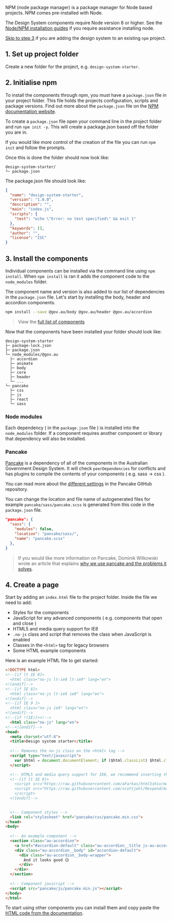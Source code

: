 NPM (node package manager) is a package manager for Node based projects. NPM comes pre-installed with Node. 

The Design System components require Node version 8 or higher. See the [Node/NPM installation guides](https://docs.npmjs.com/getting-started/installing-node#install-npm--manage-npm-versions) if you require assistance installing node.

[Skip to step 3](#3-install-design-system-components) if you are adding the design system to an existing `npm` project.


## 1. Set up project folder

Create a new folder for the project, e.g. `design-system-starter`.


## 2. Initialise npm

To install the components through npm, you must have a `package.json` file in your project folder. This file holds the projects configuration, scripts and package versions. Find out more about the `package.json` file on the [NPM documentation website](https://docs.npmjs.com/files/package.json). 

To create a `package.json` file open your command line in the project folder and run `npm init -y`. This will create a package.json based off the folder you are in. 

If you would like more control of the creation of the file you can run `npm init` and follow the prompts.

Once this is done the folder should now look like:

```
design-system-starter/
└─ package.json
```

The package.json file should look like:

```json
{
  "name": "design-system-starter",
  "version": "1.0.0",
  "description": "",
  "main": "index.js",
  "scripts": {
    "test": "echo \"Error: no test specified\" && exit 1"
  },
  "keywords": [],
  "author": "",
  "license": "ISC"
}
```


## 3. Install the components

Individual components can be installed via the command line using `npm install`. When `npm install` is ran it adds the component code to the `node_modules` folder.

The component name and version is also added to our list of dependencies in the `package.json` file. Let's start by installing the body, header and accordion components.

```bash
npm install --save @gov.au/body @gov.au/header @gov.au/accordion
```

> View the [full list of components](https://designsystem.gov.au/components)

Now that the components have been installed your folder should look like:
```
design-system-starter
├─ package-lock.json
├─ package.json
└─ node_modules/@gov.au
  ├─ accordion
  ├─ animate
  ├─ body
  ├─ core
  ├─ header
  └─ ...
└─ pancake
  ├─ css
  ├─ js
  ├─ react
  └─ sass
```


### Node modules

Each dependency ( in the `package.json` file ) is installed into the `node_modules` folder. If a component requires another component or library that dependency will also be installed.


### Pancake

[Pancake](https://github.com/govau/pancake) is a dependency of all of the components in the Australian Government Design System. It will check `peerDependencies` for conflicts and has plugins to compile the contents of your components ( e.g. sass -> css ).

You can read more about the [different settings](https://github.com/govau/pancake#local-settings) in the Pancake GitHub repository.

You can change the location and file name of autogenerated files for example `pancake/sass/pancake.scss` is generated from this code in the `package.json` file. 
```json
"pancake": {
  "sass": {
    "modules": false,
    "location": "pancake/sass/",
    "name": "pancake.scss"
  },
}
```

> If you would like more information on Pancake, Dominik Wilkowski wrote an article that explains [why we use pancake and the problems it solves](https://medium.com/dailyjs/npm-and-the-front-end-950c79fc22ce).


## 4. Create a page

Start by adding an `index.html` file to the project folder. Inside the file we need to add:
- Styles for the components
- JavaScript for any advanced components ( e.g. components that open and close )
- HTML5 and media query support for IE8
- `.no-js` class and script that removes the class when JavaScript is enabled
- Classes in the `<html>` tag for legacy browsers
- Some HTML example components

Here is an example HTML file to get started:
```html
<!DOCTYPE html>
<!--[if lt IE 8]>
  <html class="no-js lt-ie8 lt-ie9" lang="en">
<![endif]-->
<!--[if IE 8]>
  <html class="no-js lt-ie9 ie8" lang="en">
<![endif]-->
<!--[if IE 9 ]>
  <html class="no-js ie9" lang="en">
<![endif]-->
<!--[if !(IE)]><!-->
  <html class="no-js" lang="en">
<!--<![endif]-->
<head>
  <meta charset="utf-8">
  <title>Design system starter</title>
  
  <!-- Removes the no-js class on the <html> tag -->
  <script type="text/javascript">
    var $html = document.documentElement; if ($html.classList) $html.classList.remove("no-js"), $html.classList.add("js"); else { var className = "no-js"; $html.className = $html.className.replace(new RegExp("(^|\\b)" + className.split(" ").join("|") + "(\\b|$)", "gi"), " "), $html.className += " js" }
  </script>

  <!-- HTML5 and media query support for IE8, we recommend inserting these inline -->
  <!--[if lt IE 9]>
    <script src="https://raw.githubusercontent.com/aFarkas/html5shiv/master/dist/html5shiv.min.js"></script>
    <script src="https://raw.githubusercontent.com/scottjehl/Respond/master/dest/respond.min.js">
    </script>
  <![endif]-->

  
  <!-- Component styles -->
  <link rel="stylesheet" href="pancake/css/pancake.min.css">
</head>
<body>
 
  <!-- An example component -->
  <section class="au-accordion">
    <a href="#accordion-default" class="au-accordion__title js-au-accordion" aria-controls="accordion-default" aria-expanded="true" aria-selected="true" role="tab" onclick="return AU.accordion.Toggle( this )">Wuhuu design system</a>
    <div class="au-accordion__body" id="accordion-default">
      <div class="au-accordion__body-wrapper">
        And it looks good 😉
      </div>
    </div>
  </section>
 
  <!-- Component javscript -->
  <script src="pancake/js/pancake.min.js"></script>
</body>
</html>
```

To start using other components you can install them and copy paste the [HTML code from the documentation](https://designsystem.gov.au/components/).
